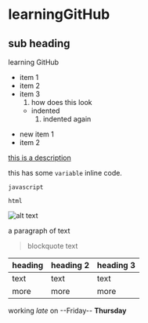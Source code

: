 # learningGitHub
## sub heading
learning GitHub

- item 1
- item 2
- item 3
  1. how does this look
  - indented
    1. indented again

+ new item 1
+ item 2

[this is a description](http://www.github.com)

this has some `variable` inline code.

```javascript```

```html```

![alt text](http://picsum.photos/200/200)

a paragraph of text
> blockquote text

| heading | heading 2 | heading 3 |
| --- | --- | --- |
| text | text | text |
| more | more | more |

working *late* on --Friday-- **Thursday** 
